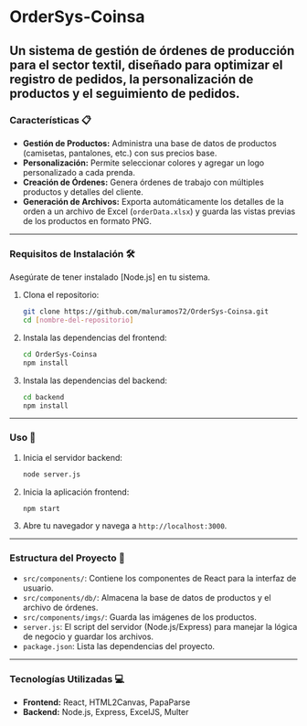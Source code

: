 # OrderSys-Coinsa
Un sistema de gestión de órdenes de producción para el sector textil, diseñado para optimizar el registro de pedidos, la personalización de productos y el seguimiento de pedidos.
---

### Características 📋

* **Gestión de Productos:** Administra una base de datos de productos (camisetas, pantalones, etc.) con sus precios base.
* **Personalización:** Permite seleccionar colores y agregar un logo personalizado a cada prenda.
* **Creación de Órdenes:** Genera órdenes de trabajo con múltiples productos y detalles del cliente.
* **Generación de Archivos:** Exporta automáticamente los detalles de la orden a un archivo de Excel (`orderData.xlsx`) y guarda las vistas previas de los productos en formato PNG.

---

### Requisitos de Instalación 🛠️

Asegúrate de tener instalado [Node.js] en tu sistema.

1.  Clona el repositorio:
    ```bash
    git clone https://github.com/maluramos72/OrderSys-Coinsa.git
    cd [nombre-del-repositorio]
    ```

2.  Instala las dependencias del frontend:
    ```bash
    cd OrderSys-Coinsa
    npm install
    ```
3.  Instala las dependencias del backend:
    ```bash
    cd backend
    npm install
    ```

---

### Uso 🚀

1.  Inicia el servidor backend:
    ```bash
    node server.js
    ```
2.  Inicia la aplicación frontend:
    ```bash
    npm start
    ```
3.  Abre tu navegador y navega a `http://localhost:3000`.

---

### Estructura del Proyecto 📂

-   `src/components/`: Contiene los componentes de React para la interfaz de usuario.
-   `src/components/db/`: Almacena la base de datos de productos y el archivo de órdenes.
-   `src/components/imgs/`: Guarda las imágenes de los productos.
-   `server.js`: El script del servidor (Node.js/Express) para manejar la lógica de negocio y guardar los archivos.
-   `package.json`: Lista las dependencias del proyecto.

---

### Tecnologías Utilizadas 💻

* **Frontend:** React, HTML2Canvas, PapaParse
* **Backend:** Node.js, Express, ExcelJS, Multer
